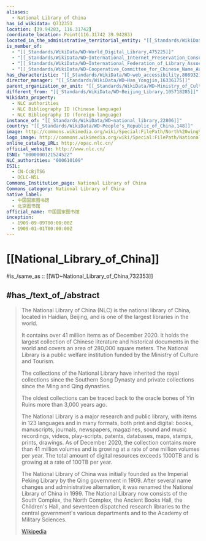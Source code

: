 ```yaml
---
aliases:
  - National Library of China
has_id_wikidata: Q732353
location: [39.94283, 116.31742]
coordinate_location: Point(116.31742 39.94283)
located_in_the_administrative_territorial_entity: "[[_Standards/WikiData/WD~Zizhuyuan_Subdistrict,207072]]"
is_member_of:
  - "[[_Standards/WikiData/WD~World_Digital_Library,475225]]"
  - "[[_Standards/WikiData/WD~International_Internet_Preservation_Consortium,697497]]"
  - "[[_Standards/WikiData/WD~International_Federation_of_Library_Associations_and_Institutions,1334284]]"
  - "[[_Standards/WikiData/WD~Cooperative_Committee_for_Chinese_Name_Authority,109848014]]"
has_characteristic: "[[_Standards/WikiData/WD~web_accessibility,808932]]"
director_manager: "[[_Standards/WikiData/WD~Han_Yongjin,16336175]]"
parent_organization_or_unit: "[[_Standards/WikiData/WD~Ministry_of_Culture_and_Tourism_of_the_People's_Republic_of_China,50484620]]"
different_from: "[[_Standards/WikiData/WD~Beijing_Library,105718285]]"
Wikidata_property:
  - NLC authorities
  - NLC Bibliography ID (Chinese language)
  - NLC Bibliography ID (foreign-language)
instance_of: "[[_Standards/WikiData/WD~national_library,22806]]"
country: "[[_Standards/WikiData/WD~People's_Republic_of_China,148]]"
image: http://commons.wikimedia.org/wiki/Special:FilePath/North%20wing%20of%20the%20National%20Library%20of%20China%20%2820230318082607%29.jpg
logo_image: http://commons.wikimedia.org/wiki/Special:FilePath/National%20Library%20of%20China%20logo.svg
online_catalog_URL: http://opac.nlc.cn/
official_website: http://www.nlc.cn/
ISNI: "0000000121524522"
NLC_authorities: "000610109"
ISIL:
  - CN-CcBjTSG
  - OCLC-N5L
Commons_Institution_page: National Library of China
Commons_category: National Library of China
native_label:
  - 中国国家图书馆
  - 北京图书馆
official_name: 中国国家图书馆
inception:
  - 1909-09-09T00:00:00Z
  - 1909-01-01T00:00:00Z
---
```


# [[National_Library_of_China]] 

#is_/same_as :: [[WD~National_Library_of_China,732353]] 

## #has_/text_of_/abstract 

> The National Library of China (NLC) is the national library of China, 
> located in Haidian, Beijing, and is one of the largest libraries in the world. 
> 
> It contains over 41 million items as of December 2020. 
> It holds the largest collection of Chinese literature and historical documents in the world 
> and covers an area of 280,000 square meters. 
> The National Library is a public welfare institution 
> funded by the Ministry of Culture and Tourism.
>
> The collections of the National Library have inherited the royal collections since the Southern Song Dynasty and private collections since the Ming and Qing dynasties. 
> 
> The oldest collections can be traced back to the oracle bones of Yin Ruins 
> more than 3,000 years ago.
>
> The National Library is a major research and public library, 
> with items in 123 languages and in many formats, both print and digital: 
> books, manuscripts, journals, newspapers, magazines, sound and music recordings, videos, play-scripts, patents, databases, maps, stamps, prints, drawings. As of December 2020, the collection contains more than 41 million volumes and is growing at a rate of one million volumes per year. The total amount of digital resources exceeds 1000TB and is growing at a rate of 100TB per year.
>
> The National Library of China was initially founded as the Imperial Peking Library by the Qing government in 1909. After several name changes and administrative alternation, it was renamed the National Library of China in 1999. The National Library now consists of the South Complex, the North Complex, the Ancient Books Hall, the Children's Hall, and seventeen dispatched research libraries to the central government's various departments and to the Academy of Military Sciences.
>
> [Wikipedia](https://en.wikipedia.org/wiki/National%20Library%20of%20China) 

